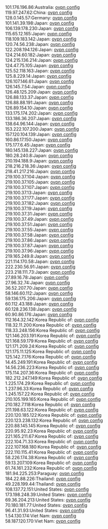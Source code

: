 101.176.196.86:Australia: [ovpn config](vpn/101_176_196_86.ovpn)  
119.97.247.62:China: [ovpn config](vpn/119_97_247_62.ovpn)  
128.0.145.57:Germany: [ovpn config](vpn/128_0_145_57.ovpn)  
101.141.39.198:Japan: [ovpn config](vpn/101_141_39_198.ovpn)  
106.139.178.230:Japan: [ovpn config](vpn/106_139_178_230.ovpn)  
115.65.12.165:Japan: [ovpn config](vpn/115_65_12_165.ovpn)  
118.109.183.142:Japan: [ovpn config](vpn/118_109_183_142.ovpn)  
120.74.56.238:Japan: [ovpn config](vpn/120_74_56_238.ovpn)  
122.208.194.126:Japan: [ovpn config](vpn/122_208_194_126.ovpn)  
124.214.60.182:Japan: [ovpn config](vpn/124_214_60_182.ovpn)  
124.215.136.214:Japan: [ovpn config](vpn/124_215_136_214.ovpn)  
124.47.75.105:Japan: [ovpn config](vpn/124_47_75_105.ovpn)  
125.52.118.163:Japan: [ovpn config](vpn/125_52_118_163.ovpn)  
125.8.229.14:Japan: [ovpn config](vpn/125_8_229_14.ovpn)  
126.107.146.61:Japan: [ovpn config](vpn/126_107_146_61.ovpn)  
126.145.7.54:Japan: [ovpn config](vpn/126_145_7_54.ovpn)  
126.48.125.209:Japan: [ovpn config](vpn/126_48_125_209.ovpn)  
126.88.133.37:Japan: [ovpn config](vpn/126_88_133_37.ovpn)  
126.88.88.191:Japan: [ovpn config](vpn/126_88_88_191.ovpn)  
126.89.154.10:Japan: [ovpn config](vpn/126_89_154_10.ovpn)  
133.175.174.202:Japan: [ovpn config](vpn/133_175_174_202.ovpn)  
133.186.36.207:Japan: [ovpn config](vpn/133_186_36_207.ovpn)  
138.64.96.144:Japan: [ovpn config](vpn/138_64_96_144.ovpn)  
153.222.107.200:Japan: [ovpn config](vpn/153_222_107_200.ovpn)  
157.120.104.139:Japan: [ovpn config](vpn/157_120_104_139.ovpn)  
160.86.17.150:Japan: [ovpn config](vpn/160_86_17_150.ovpn)  
175.177.6.45:Japan: [ovpn config](vpn/175_177_6_45.ovpn)  
180.145.138.227:Japan: [ovpn config](vpn/180_145_138_227.ovpn)  
180.28.240.8:Japan: [ovpn config](vpn/180_28_240_8.ovpn)  
210.194.188.9:Japan: [ovpn config](vpn/210_194_188_9.ovpn)  
218.216.218.36:Japan: [ovpn config](vpn/218_216_218_36.ovpn)  
218.41.217.216:Japan: [ovpn config](vpn/218_41_217_216.ovpn)  
219.100.37.104:Japan: [ovpn config](vpn/219_100_37_104.ovpn)  
219.100.37.105:Japan: [ovpn config](vpn/219_100_37_105.ovpn)  
219.100.37.107:Japan: [ovpn config](vpn/219_100_37_107.ovpn)  
219.100.37.13:Japan: [ovpn config](vpn/219_100_37_13.ovpn)  
219.100.37.177:Japan: [ovpn config](vpn/219_100_37_177.ovpn)  
219.100.37.182:Japan: [ovpn config](vpn/219_100_37_182.ovpn)  
219.100.37.19:Japan: [ovpn config](vpn/219_100_37_19.ovpn)  
219.100.37.31:Japan: [ovpn config](vpn/219_100_37_31.ovpn)  
219.100.37.49:Japan: [ovpn config](vpn/219_100_37_49.ovpn)  
219.100.37.51:Japan: [ovpn config](vpn/219_100_37_51.ovpn)  
219.100.37.55:Japan: [ovpn config](vpn/219_100_37_55.ovpn)  
219.100.37.58:Japan: [ovpn config](vpn/219_100_37_58.ovpn)  
219.100.37.86:Japan: [ovpn config](vpn/219_100_37_86.ovpn)  
219.100.37.87:Japan: [ovpn config](vpn/219_100_37_87.ovpn)  
219.100.37.96:Japan: [ovpn config](vpn/219_100_37_96.ovpn)  
219.165.249.8:Japan: [ovpn config](vpn/219_165_249_8.ovpn)  
221.114.170.58:Japan: [ovpn config](vpn/221_114_170_58.ovpn)  
222.230.56.91:Japan: [ovpn config](vpn/222_230_56_91.ovpn)  
223.218.111.73:Japan: [ovpn config](vpn/223_218_111_73.ovpn)  
27.89.16.78:Japan: [ovpn config](vpn/27_89_16_78.ovpn)  
27.96.32.74:Japan: [ovpn config](vpn/27_96_32_74.ovpn)  
36.52.207.70:Japan: [ovpn config](vpn/36_52_207_70.ovpn)  
58.146.60.112:Japan: [ovpn config](vpn/58_146_60_112.ovpn)  
59.136.175.206:Japan: [ovpn config](vpn/59_136_175_206.ovpn)  
60.112.43.188:Japan: [ovpn config](vpn/60_112_43_188.ovpn)  
60.128.236.138:Japan: [ovpn config](vpn/60_128_236_138.ovpn)  
60.90.86.176:Japan: [ovpn config](vpn/60_90_86_176.ovpn)  
112.164.32.142:Korea Republic of: [ovpn config](vpn/112_164_32_142.ovpn)  
118.32.11.200:Korea Republic of: [ovpn config](vpn/118_32_11_200.ovpn)  
118.33.248.156:Korea Republic of: [ovpn config](vpn/118_33_248_156.ovpn)  
121.146.203.191:Korea Republic of: [ovpn config](vpn/121_146_203_191.ovpn)  
121.168.59.179:Korea Republic of: [ovpn config](vpn/121_168_59_179.ovpn)  
121.171.209.24:Korea Republic of: [ovpn config](vpn/121_171_209_24.ovpn)  
121.175.11.125:Korea Republic of: [ovpn config](vpn/121_175_11_125.ovpn)  
125.142.7.176:Korea Republic of: [ovpn config](vpn/125_142_7_176.ovpn)  
14.45.249.191:Korea Republic of: [ovpn config](vpn/14_45_249_191.ovpn)  
14.56.236.223:Korea Republic of: [ovpn config](vpn/14_56_236_223.ovpn)  
175.114.207.36:Korea Republic of: [ovpn config](vpn/175_114_207_36.ovpn)  
182.212.247.149:Korea Republic of: [ovpn config](vpn/182_212_247_149.ovpn)  
1.225.174.29:Korea Republic of: [ovpn config](vpn/1_225_174_29.ovpn)  
1.237.96.33:Korea Republic of: [ovpn config](vpn/1_237_96_33.ovpn)  
1.245.157.22:Korea Republic of: [ovpn config](vpn/1_245_157_22.ovpn)  
210.105.199.165:Korea Republic of: [ovpn config](vpn/210_105_199_165.ovpn)  
210.182.7.118:Korea Republic of: [ovpn config](vpn/210_182_7_118.ovpn)  
211.198.63.122:Korea Republic of: [ovpn config](vpn/211_198_63_122.ovpn)  
220.120.185.122:Korea Republic of: [ovpn config](vpn/220_120_185_122.ovpn)  
220.123.238.132:Korea Republic of: [ovpn config](vpn/220_123_238_132.ovpn)  
220.88.145.145:Korea Republic of: [ovpn config](vpn/220_88_145_145.ovpn)  
220.95.92.23:Korea Republic of: [ovpn config](vpn/220_95_92_23.ovpn)  
221.165.211.67:Korea Republic of: [ovpn config](vpn/221_165_211_67.ovpn)  
222.104.71.33:Korea Republic of: [ovpn config](vpn/222_104_71_33.ovpn)  
222.107.168.180:Korea Republic of: [ovpn config](vpn/222_107_168_180.ovpn)  
222.110.115.41:Korea Republic of: [ovpn config](vpn/222_110_115_41.ovpn)  
58.226.174.38:Korea Republic of: [ovpn config](vpn/58_226_174_38.ovpn)  
59.13.207.109:Korea Republic of: [ovpn config](vpn/59_13_207_109.ovpn)  
61.74.161.232:Korea Republic of: [ovpn config](vpn/61_74_161_232.ovpn)  
181.94.225.253:Paraguay: [ovpn config](vpn/181_94_225_253.ovpn)  
184.22.88.226:Thailand: [ovpn config](vpn/184_22_88_226.ovpn)  
49.228.199.44:Thailand: [ovpn config](vpn/49_228_199_44.ovpn)  
108.137.72.151:United States: [ovpn config](vpn/108_137_72_151.ovpn)  
173.198.248.39:United States: [ovpn config](vpn/173_198_248_39.ovpn)  
69.36.204.213:United States: [ovpn config](vpn/69_36_204_213.ovpn)  
70.180.181.77:United States: [ovpn config](vpn/70_180_181_77.ovpn)  
96.41.31.93:United States: [ovpn config](vpn/96_41_31_93.ovpn)  
1.54.130.174:Viet Nam: [ovpn config](vpn/1_54_130_174.ovpn)  
58.187.120.170:Viet Nam: [ovpn config](vpn/58_187_120_170.ovpn)  
